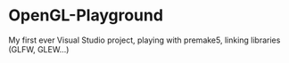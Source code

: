 # OpenGL-Playground
My first ever Visual Studio project, playing with premake5, linking libraries (GLFW, GLEW...)
